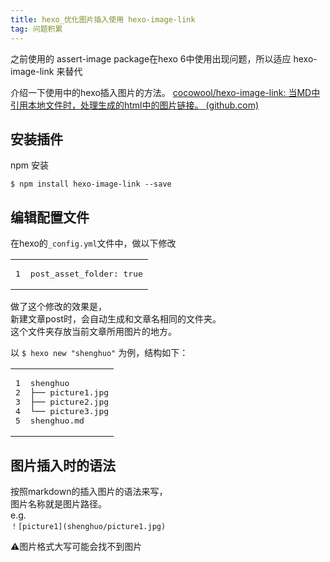 ```yaml
---
title: hexo_优化图片插入使用 hexo-image-link
tag: 问题积累
---
```

之前使用的 assert-image package在hexo 6中使用出现问题，所以适应 hexo-image-link 来替代



介绍一下使用中的hexo插入图片的方法。
[cocowool/hexo-image-link: 当MD中引用本地文件时，处理生成的html中的图片链接。 (github.com)](https://github.com/cocowool/hexo-image-link)

## [](https://wangxiaoyu-go.github.io/2018/11/18/hexo-asset-image/#%E5%AE%89%E8%A3%85%E6%8F%92%E4%BB%B6 "安装插件")安装插件

npm 安装  

``` shell
$ npm install hexo-image-link --save
```


## [](https://wangxiaoyu-go.github.io/2018/11/18/hexo-asset-image/#%E7%BC%96%E8%BE%91%E9%85%8D%E7%BD%AE%E6%96%87%E4%BB%B6 "编辑配置文件")编辑配置文件

在hexo的`_config.yml`文件中，做以下修改  

<table><tbody><tr><td><pre><span>1</span><br></pre></td><td><pre><span>post_asset_folder: true</span><br></pre></td></tr></tbody></table>

做了这个修改的效果是，  
新建文章post时，会自动生成和文章名相同的文件夹。  
这个文件夹存放当前文章所用图片的地方。

以 `$ hexo new "shenghuo"` 为例，结构如下：

<table><tbody><tr><td><pre><span>1</span><br><span>2</span><br><span>3</span><br><span>4</span><br><span>5</span><br></pre></td><td><pre><span>shenghuo</span><br><span>├── picture1.jpg</span><br><span>├── picture2.jpg</span><br><span>└── picture3.jpg</span><br><span>shenghuo.md</span><br></pre></td></tr></tbody></table>

## [](https://wangxiaoyu-go.github.io/2018/11/18/hexo-asset-image/#%E5%9B%BE%E7%89%87%E6%8F%92%E5%85%A5%E6%97%B6%E7%9A%84%E8%AF%AD%E6%B3%95 "图片插入时的语法")图片插入时的语法

按照markdown的插入图片的语法来写，  
图片名称就是图片路径。  
e.g.  
`！[picture1](shenghuo/picture1.jpg)`

⚠️图片格式大写可能会找不到图片


